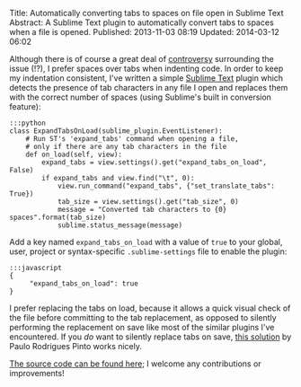 Title: Automatically converting tabs to spaces on file open in Sublime Text
Abstract: A Sublime Text plugin to automatically convert tabs to spaces when a file is opened.
Published: 2013-11-03 08:19
Updated: 2014-03-12 06:02

Although there is of course a great deal of [controversy](http://programmers.stackexchange.com/questions/57/tabs-versus-spaceswhat-is-the-proper-indentation-character-for-everything-in-e "External Link: Tabs Versus Spaces (Stack Overflow)") surrounding the issue (!?), I prefer spaces over tabs when indenting code. In order to keep my indentation consistent, I've written a simple [Sublime Text](http://www.sublimetext.com/ "External Link: Sublime Text") plugin which detects the presence of tab characters in any file I open and replaces them with the correct number of spaces (using Sublime's built in conversion feature):

    :::python
    class ExpandTabsOnLoad(sublime_plugin.EventListener):
        # Run ST's 'expand_tabs' command when opening a file,
        # only if there are any tab characters in the file
        def on_load(self, view):
            expand_tabs = view.settings().get("expand_tabs_on_load", False)
            if expand_tabs and view.find("\t", 0):
                view.run_command("expand_tabs", {"set_translate_tabs": True})
                tab_size = view.settings().get("tab_size", 0)
                message = "Converted tab characters to {0} spaces".format(tab_size)
                sublime.status_message(message)

Add a key named `expand_tabs_on_load` with a value of `true` to your global, user, project or syntax-specific `.sublime-settings` file to enable the plugin:

    :::javascript
    {
         "expand_tabs_on_load": true
    }

I prefer replacing the tabs on load, because it allows a quick visual check of the file before committing to the tab replacement, as opposed to silently performing the replacement on save like most of the similar plugins I've encountered. If you _do_ want to silently replace tabs on save, [this solution](https://coderwall.com/p/zvyg7a) by Paulo Rodrigues Pinto works nicely.

[The source code can be found here](https://github.com/markashleybell/ExpandTabsOnLoad "External Link: ExpandTabsOnLoad GitHub Repository"); I welcome any contributions or improvements!
